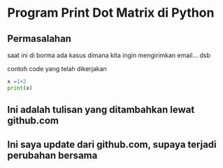 # **Program Print Dot Matrix di Python**

## Permasalahan

saat ini di borma ada kasus dimana kita ingin mengirimkan email... dsb

contoh code yang telah dikerjakan
```python
x =1+2
print(x)
```
## Ini adalah tulisan yang ditambahkan lewat github.com

## Ini saya update dari github.com, supaya terjadi perubahan bersama
